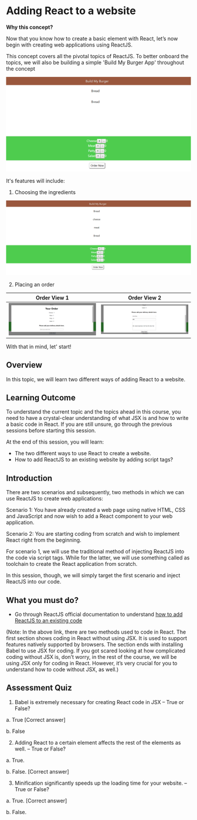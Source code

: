 # Adding React to a website

**Why this concept?**

Now that you know how to create a basic element with React, let’s now begin with creating web applications using ReactJS.

This concept covers all the pivotal topics of ReactJS. To better onboard the topics, we will also be building a simple 'Build My Burger App' throughout the concept

![](../images/BMB0.png)

It's features will include:
1. Choosing the ingredients

![](../images/BMB1.png)

2. Placing an order

|Order View 1|Order View 2|
|---|---|
|![](../images/BMB2.png)|![](../images/BMB3.png)|
 

With that in mind, let' start!

## Overview

In this topic, we will learn two different ways of adding React to a website.


## Learning Outcome

To understand the current topic and the topics ahead in this course, you need to have a crystal-clear understanding of what JSX is and how to write a basic code in React. If you are still unsure, go through the previous sessions before starting this session.

At the end of this session, you will learn:
-	The two different ways to use React to create a website.
-	How to add ReactJS to an existing website by adding script tags?


## Introduction 


There are two scenarios and subsequently, two methods in which we can use ReactJS to create web applications:

Scenario 1: 
You have already created a web page using native HTML, CSS and JavaScript and now wish to add a React component to your web application.

Scenario 2: 
You are starting coding from scratch and wish to implement React right from the beginning. 

For scenario 1, we will use the traditional method of injecting ReactJS into the code via script tags. While for the latter, we will use something called as toolchain to create the React application from scratch.

In this session, though, we will simply target the first scenario and inject ReactJS into our code.


## What you must do?

-	Go through ReactJS official documentation to understand [how to add ReactJS to an existing code](https://reactjs.org/docs/add-react-to-a-website.html)

(Note: In the above link, there are two methods used to code in React. The first section shows coding in React without using JSX. It is used to support features natively supported by browsers. The section ends with installing Babel to use JSX for coding. If you got scared looking at how complicated coding without JSX is, don’t worry, in the rest of the course, we will be using JSX only for coding in React. However, it’s very crucial for you to understand how to code without JSX, as well.)

##  Assessment Quiz

1.	Babel is extremely necessary for creating React code in JSX – True or False?

a.	True [Correct answer]

b.	False 


2.	Adding React to a certain element affects the rest of the elements as well. – True or False?

a.	True.

b.	False. [Correct answer]


3.	Minification significantly speeds up the loading time for your website. – True or False?

a.	True. [Correct answer]

b.	False.

